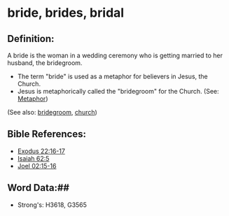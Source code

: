 # bride, brides, bridal #

## Definition: ##

A bride is the woman in a wedding ceremony who is getting married to her husband, the bridegroom.

* The term "bride" is used as a metaphor for believers in Jesus, the Church.
* Jesus is metaphorically called the "bridegroom" for the Church. (See: [Metaphor](rc://en/ta/man/translate/figs-metaphor))

(See also: [bridegroom](bridegroom.md), [church](../kt/church.md))

## Bible References: ##

* [Exodus 22:16-17](rc://en/tn/help/exo/22/16)
* [Isaiah 62:5](rc://en/tn/help/isa/62/05)
* [Joel 02:15-16](rc://en/tn/help/jol/02/15)

## Word Data:##

* Strong's: H3618, G3565
